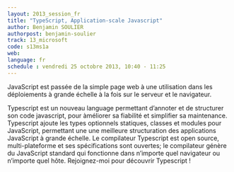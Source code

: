 ```yaml
---
layout: 2013_session_fr
title: "TypeScript, Application-scale Javascript"
author: Benjamin SOULIER
authorpost: benjamin-soulier
track: 13_microsoft
code: s13ms1a
web: 
language: fr
schedule : vendredi 25 octobre 2013, 10:40 - 11:25
---
```


JavaScript est passée de la simple page web à une utilisation dans les déploiements à grande échelle à la fois sur le serveur et le navigateur.

Typescript est un nouveau language permettant d’annoter et de structurer son code javascript, pour àméliorer sa fiabilité et simplifier sa maintenance. Typescript ajoute les types optionnels statiques, classes et modules pour JavaScript, permettant une une meilleure structuration des applications JavaScript à grande échelle. Le compilateur Typescript est open source, multi-plateforme et ses spécifications sont ouvertes; le compilateur génère du JavaScript standard qui fonctionne dans n’importe quel navigateur ou n’importe quel hôte. Rejoignez-moi pour découvrir Typescript !
